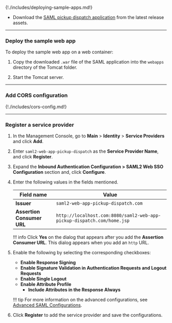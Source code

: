 {!./includes/deploying-sample-apps.md!}

- Download the [SAML pickup dispatch application](https://github.com/wso2/samples-is/releases/download/v4.3.0/saml2-web-app-pickup-dispatch.com.war) from the latest release assets.

---

### Deploy the sample web app

To deploy the sample web app on a web container:

1. Copy the downloaded `.war` file of the SAML application into the `webapps` directory of the Tomcat folder.

2. Start the Tomcat server.

---

### Add CORS configuration

{!./includes/cors-config.md!}

---

### Register a service provider

1. In the Management Console, go to **Main** > **Identity** > **Service Providers** and click **Add**.

3. Enter `saml2-web-app-pickup-dispatch` as the **Service Provider Name**, and click **Register**.

4. Expand the **Inbound Authentication Configuration > SAML2 Web SSO Configuration** section and, click **Configure**.

5. Enter the following values in the fields mentioned.

    | Field name | Value |
    |-----------|-------|
    | **Issuer** | `saml2-web-app-pickup-dispatch.com`  |
    | **Assertion Consumer URL**    | `http://localhost.com:8080/saml2-web-app-pickup-dispatch.com/home.jsp`    |

    !!! info
        Click **Yes** on the dialog that appears after you add the **Assertion Consumer URL**. This dialog appears when you add an `http` URL.

6. Enable the following by selecting the corresponding checkboxes:
    - **Enable Response Signing**
    - **Enable Signature Validation in Authentication Requests and Logout Requests**
    - **Enable Single Logout**
    - **Enable Attribute Profile**
        - **Include Attributes in the Response Always**  

    !!! tip
        For more information on the advanced configurations, see [Advanced SAML Configurations](../../../../guides/login/saml-app-config-advanced/).

7. Click **Register** to add the service provider and save the configurations.  